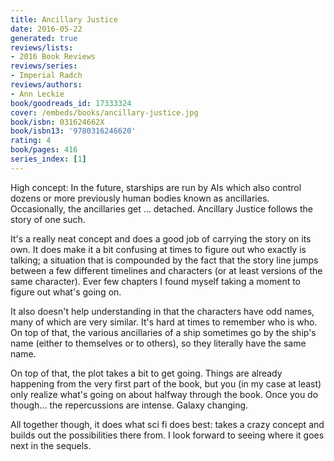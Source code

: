 ```yaml
---
title: Ancillary Justice
date: 2016-05-22
generated: true
reviews/lists:
- 2016 Book Reviews
reviews/series:
- Imperial Radch
reviews/authors:
- Ann Leckie
book/goodreads_id: 17333324
cover: /embeds/books/ancillary-justice.jpg
book/isbn: 031624662X
book/isbn13: '9780316246620'
rating: 4
book/pages: 416
series_index: [1]
---
```

High concept: In the future, starships are run by AIs which also control dozens or more previously human bodies known as ancillaries. Occasionally, the ancillaries get ... detached. Ancillary Justice follows the story of one such.  

It's a really neat concept and does a good job of carrying the story on its own. It does make it a bit confusing at times to figure out who exactly is talking; a situation that is compounded by the fact that the story line jumps between a few different timelines and characters (or at least versions of the same character). Ever few chapters I found myself taking a moment to figure out what's going on.  

<!--more-->

It also doesn't help understanding in that the characters have odd names, many of which are very similar. It's hard at times to remember who is who. On top of that, the various ancillaries of a ship sometimes go by the ship's name (either to themselves or to others), so they literally have the same name.  

On top of that, the plot takes a bit to get going. Things are already happening from the very first part of the book, but you (in my case at least) only realize what's going on about halfway through the book. Once you do though... the repercussions are intense. Galaxy changing.  

All together though, it does what sci fi does best: takes a crazy concept and builds out the possibilities there from. I look forward to seeing where it goes next in the sequels.